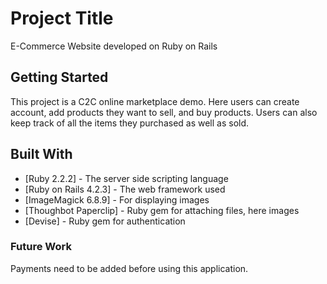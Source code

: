 # Project Title

E-Commerce Website developed on Ruby on Rails

## Getting Started

This project is a C2C online marketplace demo. Here users can create account, add products they want to sell, and buy products. Users can also keep track of all the items they purchased as well as sold.

## Built With

* [Ruby 2.2.2] - The server side scripting language
* [Ruby on Rails 4.2.3] - The web framework used
* [ImageMagick 6.8.9] - For displaying images
* [Thoughbot Paperclip] - Ruby gem for attaching files, here images
* [Devise] - Ruby gem for authentication

### Future Work

Payments need to be added before using this application.





